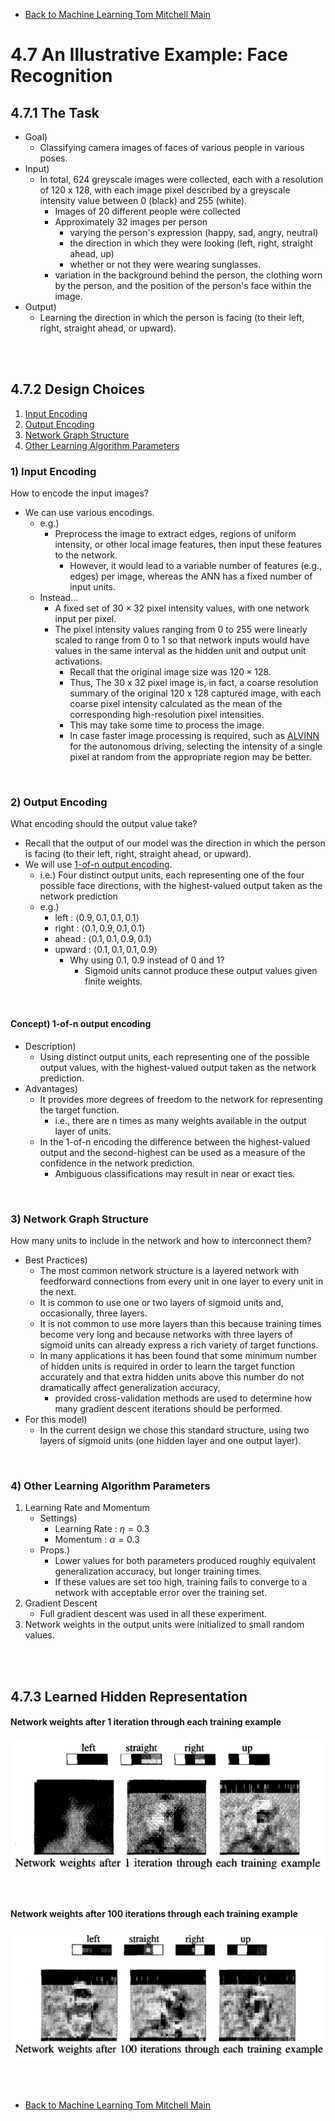 * [Back to Machine Learning Tom Mitchell Main](../../main.md)

# 4.7 An Illustrative Example: Face Recognition

## 4.7.1 The Task
- Goal)
  - Classifying camera images of faces of various people in various poses.
- Input)
  - In total, 624 greyscale images were collected, each with a resolution of 120 x 128, with each image pixel described by a greyscale intensity value between 0 (black) and 255 (white).
    - Images of 20 different people were collected
    - Approximately 32 images per person
      - varying the person's expression (happy, sad, angry, neutral)
      - the direction in which they were looking (left, right, straight ahead, up)
      - whether or not they were wearing sunglasses.
    - variation in the background behind the person, the clothing worn by the person, and the position of the person's face within the image.
- Output)
  - Learning the direction in which the person is facing (to their left, right, straight ahead, or upward).

<br><br>

## 4.7.2 Design Choices
1. [Input Encoding](#1-input-encoding)
2. [Output Encoding](#2-output-encoding)
3. [Network Graph Structure](#3-network-graph-structure)
4. [Other Learning Algorithm Parameters](#4-other-learning-algorithm-parameters)


### 1) Input Encoding
How to encode the input images?
- We can use various encodings.
  - e.g.)
    - Preprocess the image to extract edges, regions of uniform intensity, or other local image features, then input these features to the network.
      - However, it would lead to a variable number of features (e.g., edges) per image, whereas the ANN has a fixed number of input units.
  - Instead...
    - A fixed set of $30 \times 32$ pixel intensity values, with one network input per pixel.
    - The pixel intensity values ranging from 0 to 255 were linearly scaled to range from 0 to 1 so that network inputs would have values in the same interval as the hidden unit and output unit activations.
      - Recall that the original image size was $120 \times 128$.
      - Thus, The 30 x 32 pixel image is, in fact, a coarse resolution summary of the original 120 x 128 captured image, with each coarse pixel intensity calculated as the mean of the corresponding high-resolution pixel intensities.
      - This may take some time to process the image.
      - In case faster image processing is required, such as [ALVINN](../02/note.md#concept-alvinn) for the autonomous driving, selecting the intensity of a single pixel at random from the appropriate region may be better.

<br>

### 2) Output Encoding
What encoding should the output value take?
- Recall that the output of our model was the direction in which the person is facing (to their left, right, straight ahead, or upward).
- We will use [1-of-n output encoding](#concept-1-of-n-output-encoding).
  - i.e.) Four distinct output units, each representing one of the four possible face directions, with the highest-valued output taken as the network prediction
  - e.g.)
    - left : $\langle 0.9, 0.1, 0.1, 0.1 \rangle$
    - right : $\langle 0.1, 0.9, 0.1, 0.1 \rangle$
    - ahead : $\langle 0.1, 0.1, 0.9, 0.1 \rangle$
    - upward : $\langle 0.1, 0.1, 0.1, 0.9 \rangle$
      - Why using 0.1, 0.9 instead of 0 and 1?
        - Sigmoid units cannot produce these output values given finite weights.

<br>

#### Concept) 1-of-n output encoding
- Description)
  - Using distinct output units, each representing one of the possible output values, with the highest-valued output taken as the network prediction.
- Advantages)
  - It provides more degrees of freedom to the network for representing the target function.
    - i.e., there are n times as many weights available in the output layer of units. 
  - In the 1-of-n encoding the difference between the highest-valued output and the second-highest can be used as a measure of the confidence in the network prediction.
    - Ambiguous classifications may result in near or exact ties.

<br>

### 3) Network Graph Structure
How many units to include in the network and how to interconnect them?
- Best Practices)
  - The most common network structure is a layered network with feedforward connections from every unit in one layer to every unit in the next. 
  - It is common to use one or two layers of sigmoid units and, occasionally, three layers. 
  - It is not common to use more layers than this because training times become very long and because networks with three layers of sigmoid units can already express a rich variety of target functions.
  -  In many applications it has been found that some minimum number of hidden units is required in order to learn the target function accurately and that extra hidden units above this number do not dramatically affect generalization accuracy, 
     - provided cross-validation methods are used to determine how many gradient descent iterations should be performed.
- For this model)
  - In the current design we chose this standard structure, using two layers of sigmoid units (one hidden layer and one output layer). 

<br>

### 4) Other Learning Algorithm Parameters
1. Learning Rate and Momentum
   - Settings)
     - Learning Rate : $\eta = 0.3$
     - Momentum : $\alpha = 0.3$
   - Props.)
     - Lower values for both parameters produced roughly equivalent  generalization accuracy, but longer training times.
     - If these values are set too high, training fails to converge to a  network with acceptable error over the training set.
2. Gradient Descent
   - Full gradient descent was used in all these experiment.
3. Network weights in the output units were initialized to small random values.

<br><br>

## 4.7.3 Learned Hidden Representation
#### Network weights after 1 iteration through each training example
![](images/001.png)

<br>

#### Network weights after 100 iterations through each training example 
![](images/002.png)

<br>





<br>

* [Back to Machine Learning Tom Mitchell Main](../../main.md)